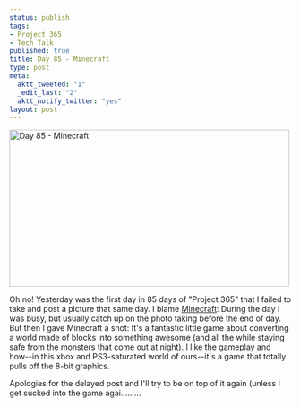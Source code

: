 ```yaml
--- 
status: publish
tags: 
- Project 365
- Tech Talk
published: true
title: Day 85 - Minecraft
type: post
meta: 
  aktt_tweeted: "1"
  _edit_last: "2"
  aktt_notify_twitter: "yes"
layout: post
---
```

<a href="http://www.flickr.com/photos/freeed/5564934620/" title="Day 85 - Minecraft by Fred​, on Flickr"><img src="http://farm6.static.flickr.com/5310/5564934620_d4238c8b65.jpg" width="500" height="280" alt="Day 85 - Minecraft" /></a>

Oh no! Yesterday was the first day in 85 days of "Project 365" that I failed to take and post a picture that same day. I blame <a href="http://www.minecraft.net/">Minecraft</a>: During the day I was busy, but usually catch up on the photo taking before the end of day. But then I gave Minecraft a shot: It's a fantastic little game about converting a world made of blocks into something awesome (and all the while staying safe from the monsters that come out at night). I like the gameplay and how--in this xbox and PS3-saturated world of ours--it's a game that totally pulls off the 8-bit graphics.

Apologies for the delayed post and I'll try to be on top of it again (unless I get sucked into the game agai.........
